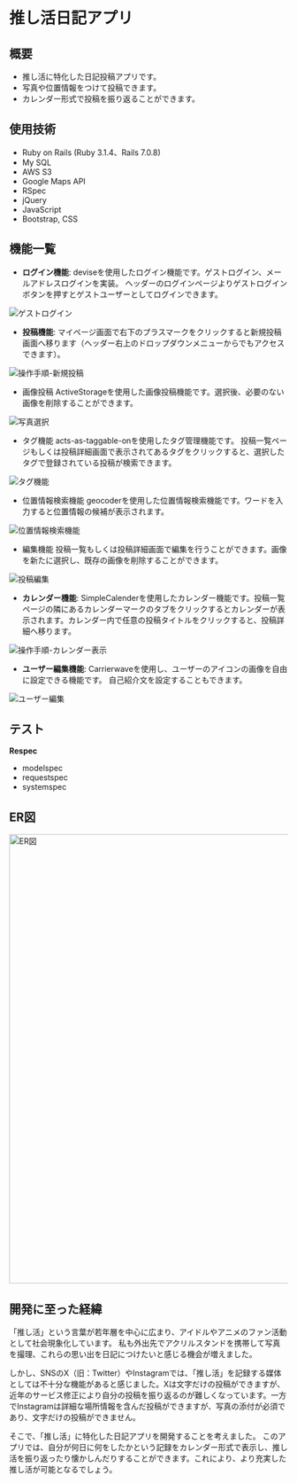 # 推し活日記アプリ

## 概要

- 推し活に特化した日記投稿アプリです。
- 写真や位置情報をつけて投稿できます。
- カレンダー形式で投稿を振り返ることができます。

## 使用技術

- Ruby on Rails (Ruby 3.1.4、Rails 7.0.8)
- My SQL
- AWS S3
- Google Maps API
- RSpec
- jQuery
- JavaScript
- Bootstrap, CSS

## 機能一覧

- **ログイン機能**: 
deviseを使用したログイン機能です。ゲストログイン、メールアドレスログインを実装。
ヘッダーのログインページよりゲストログインボタンを押すとゲストユーザーとしてログインできます。

![ゲストログイン](https://github.com/R-Tsukiyama/oshikatsu-diary/assets/133231418/e18161d6-0e23-453c-bc40-cb2061507949)


- **投稿機能**: 
マイページ画面で右下のプラスマークをクリックすると新規投稿画面へ移ります（ヘッダー右上のドロップダウンメニューからでもアクセスできます）。

![操作手順-新規投稿](https://github.com/R-Tsukiyama/oshikatsu-diary/assets/133231418/7277781a-36f1-4623-b36e-3a0d25e525dc)


- 画像投稿
ActiveStorageを使用した画像投稿機能です。選択後、必要のない画像を削除することができます。

![写真選択](https://github.com/R-Tsukiyama/oshikatsu-diary/assets/133231418/ec44636e-e6c0-4373-b239-dc481b791e0b)


- タグ機能
acts-as-taggable-onを使用したタグ管理機能です。
投稿一覧ページもしくは投稿詳細画面で表示されてあるタグをクリックすると、選択したタグで登録されている投稿が検索できます。

![タグ機能](https://github.com/R-Tsukiyama/oshikatsu-diary/assets/133231418/4f70358e-bfcc-4be8-bda9-3e9300257dd2)


- 位置情報検索機能
geocoderを使用した位置情報検索機能です。ワードを入力すると位置情報の候補が表示されます。

![位置情報検索機能](https://github.com/R-Tsukiyama/oshikatsu-diary/assets/133231418/adcedf1d-0862-4021-92db-0af25e4e0700)


- 編集機能
投稿一覧もしくは投稿詳細画面で編集を行うことができます。画像を新たに選択し、既存の画像を削除することができます。

![投稿編集](https://github.com/R-Tsukiyama/oshikatsu-diary/assets/133231418/95e1b2f8-ea58-44c5-8fd5-cf5ad9571996)


- **カレンダー機能**: 
SimpleCalenderを使用したカレンダー機能です。投稿一覧ページの隣にあるカレンダーマークのタブをクリックするとカレンダーが表示されます。カレンダー内で任意の投稿タイトルをクリックすると、投稿詳細へ移ります。

![操作手順-カレンダー表示](https://github.com/R-Tsukiyama/oshikatsu-diary/assets/133231418/f1d3353b-d17e-4ec1-a592-42ce393055db)


- **ユーザー編集機能**:
Carrierwaveを使用し、ユーザーのアイコンの画像を自由に設定できる機能です。
自己紹介文を設定することもできます。 

![ユーザー編集](https://github.com/R-Tsukiyama/oshikatsu-diary/assets/133231418/aca75da5-328e-4438-8c14-ce82e2275fe9)


## テスト
**Respec**
- modelspec
- requestspec
- systemspec


## ER図
<img width="811" alt="ER図" src="https://github.com/R-Tsukiyama/oshikatsu-diary/assets/133231418/ff8b3aa0-4696-4860-abb5-98eceaa2ad94">


## 開発に至った経緯

「推し活」という言葉が若年層を中心に広まり、アイドルやアニメのファン活動として社会現象化しています。
私も外出先でアクリルスタンドを携帯して写真を撮理、これらの思い出を日記につけたいと感じる機会が増えました。

しかし、SNSのX（旧：Twitter）やInstagramでは、「推し活」を記録する媒体としては不十分な機能があると感じました。Xは文字だけの投稿ができますが、近年のサービス修正により自分の投稿を振り返るのが難しくなっています。一方でInstagramは詳細な場所情報を含んだ投稿ができますが、写真の添付が必須であり、文字だけの投稿ができません。

そこで、「推し活」に特化した日記アプリを開発することを考えました。
このアプリでは、自分が何日に何をしたかという記録をカレンダー形式で表示し、推し活を振り返ったり懐かしんだりすることができます。これにより、より充実した推し活が可能となるでしょう。
